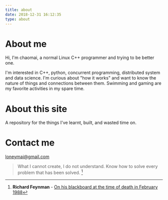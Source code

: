 ```yaml
---
title: about
date: 2018-12-31 16:12:35
type: about
---
```


# About me

Hi, I'm chaomai, a normal Linux C++ programmer and trying to be better one.

I'm interested in C++, python, concurrent programming, distributed system and data science. I'm curious about "how it works" and want to know the nature of things and connections between them. Swimming and gaming are my favorite activities in my spare time.

# About this site

A repository for the things I've learnt, built, and wasted time on.

# Contact me

loneymai@gmail.com

> What I cannot create, I do not understand.
> Know how to solve every problem that has been solved. [^1]

[^1]: **Richard Feynman** - [On his blackboard at the time of death in February 1988](/images/about/1.10-29.jpg)

